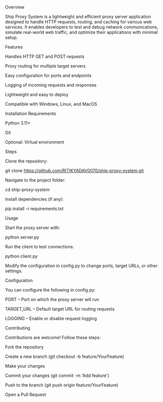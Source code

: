 Overview

Ship Proxy System is a lightweight and efficient proxy server application designed to handle HTTP requests, routing, and caching for various web services. It enables developers to test and debug network communications, simulate real-world web traffic, and optimize their applications with minimal setup.

Features

Handles HTTP GET and POST requests

Proxy routing for multiple target servers

Easy configuration for ports and endpoints

Logging of incoming requests and responses

Lightweight and easy to deploy

Compatible with Windows, Linux, and MacOS

Installation
Requirements

Python 3.11+

Git

Optional: Virtual environment

Steps

Clone the repository:

git clone https://github.com/RITIKYADAV0070/ship-proxy-system.git


Navigate to the project folder:

cd ship-proxy-system


Install dependencies (if any):

pip install -r requirements.txt

Usage

Start the proxy server with:

python server.py


Run the client to test connections:

python client.py


Modify the configuration in config.py to change ports, target URLs, or other settings.

Configuration

You can configure the following in config.py:

PORT – Port on which the proxy server will run

TARGET_URL – Default target URL for routing requests

LOGGING – Enable or disable request logging

Contributing

Contributions are welcome! Follow these steps:

Fork the repository

Create a new branch (git checkout -b feature/YourFeature)

Make your changes

Commit your changes (git commit -m 'Add feature')

Push to the branch (git push origin feature/YourFeature)

Open a Pull Request
